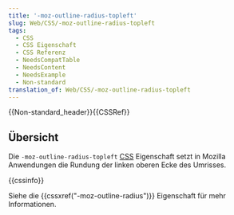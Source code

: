 ```yaml
---
title: '-moz-outline-radius-topleft'
slug: Web/CSS/-moz-outline-radius-topleft
tags:
  - CSS
  - CSS Eigenschaft
  - CSS Referenz
  - NeedsCompatTable
  - NeedsContent
  - NeedsExample
  - Non-standard
translation_of: Web/CSS/-moz-outline-radius-topleft
---
```

{{Non-standard_header}}{{CSSRef}}

## Übersicht

Die `-moz-outline-radius-topleft` [CSS](/de/docs/Web/CSS) Eigenschaft setzt in Mozilla Anwendungen die Rundung der linken oberen Ecke des Umrisses.

{{cssinfo}}

Siehe die {{cssxref("-moz-outline-radius")}} Eigenschaft für mehr Informationen.

